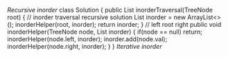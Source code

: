 *Recursive inorder*
class Solution {
public List<Integer> inorderTraversal(TreeNode root) {
// inorder traversal recursive solution
List<Integer> inorder = new ArrayList<>();
inorderHelper(root, inorder);
return inorder;
}
// left root right
public void inorderHelper(TreeNode node, List<Integer> inorder) {
if(node == null) return;
inorderHelper(node.left, inorder);
inorder.add(node.val);
inorderHelper(node.right, inorder);
}
}
​
*Iterative inorder*
​